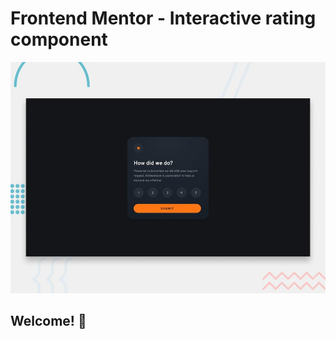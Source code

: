 # Frontend Mentor - Interactive rating component

![Design preview for the Interactive rating component coding challenge](/public/design/desktop-preview.jpg)

## Welcome! 👋
